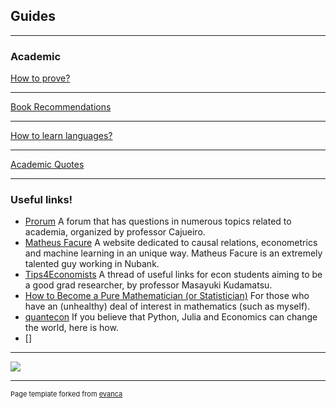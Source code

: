 ## Guides

---

### Academic

[How to prove?](/proving1.md)

---
[Book Recommendations](/recommendations.md)

---
[How to learn languages?](/languages.md)

---
[Academic Quotes](/quotes.md)



---

### Useful links!

- [Prorum](https://prorum.com) A forum that has questions in numerous topics related to academia, organized by professor Cajueiro.
- [Matheus Facure](https://matheusfacure.github.io) A website dedicated to causal relations, econometrics and machine learning in an unique way. Matheus Facure is an extremely talented guy working in Nubank.
- [Tips4Economists](https://sites.google.com/site/mkudamatsu/tips4economists) A thread of useful links for econ students aiming to be a good grad researcher, by professor Masayuki Kudamatsu.
- [How to Become a Pure Mathematician (or Statistician)](http://hbpms.blogspot.com) For those who have an (unhealthy) deal of interest in mathematics (such as myself).
- [quantecon](https://quantecon.org) If you believe that Python, Julia and Economics can change the world, here is how.
- [] 
---

<img src="images/dummy_thumbnail.jpg?raw=true"/>


---
<p style="font-size:11px">Page template forked from <a href="https://github.com/evanca/quick-portfolio">evanca</a></p>
<!-- Remove above link if you don't want to attibute -->
